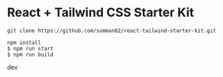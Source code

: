 # React + Tailwind CSS Starter Kit

    git clone https://github.com/summan82/react-tailwind-starter-kit.git

    npm install
    $ npm run start
    $ npm run build

dev
